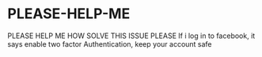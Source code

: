 # PLEASE-HELP-ME
PLEASE HELP ME HOW SOLVE THIS ISSUE PLEASE
If i log in to facebook, it says enable two factor Authentication, keep your account safe
